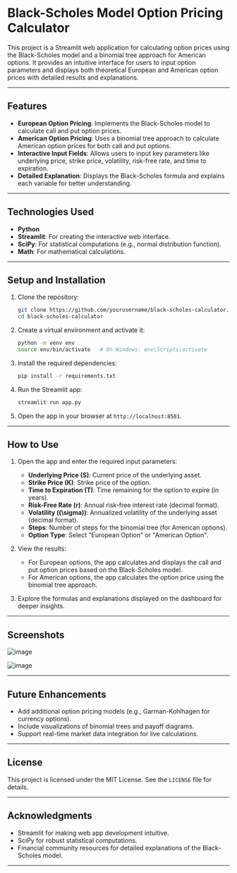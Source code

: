 
# Black-Scholes Model Option Pricing Calculator

This project is a Streamlit web application for calculating option prices using the Black-Scholes model and a binomial tree approach for American options. It provides an intuitive interface for users to input option parameters and displays both theoretical European and American option prices with detailed results and explanations.

---

## Features

- **European Option Pricing**: Implements the Black-Scholes model to calculate call and put option prices.
- **American Option Pricing**: Uses a binomial tree approach to calculate American option prices for both call and put options.
- **Interactive Input Fields**: Allows users to input key parameters like underlying price, strike price, volatility, risk-free rate, and time to expiration.
- **Detailed Explanation**: Displays the Black-Scholes formula and explains each variable for better understanding.

---

## Technologies Used

- **Python**
- **Streamlit**: For creating the interactive web interface.
- **SciPy**: For statistical computations (e.g., normal distribution function).
- **Math**: For mathematical calculations.

---

## Setup and Installation

1. Clone the repository:
   ```bash
   git clone https://github.com/yourusername/black-scholes-calculator.git
   cd black-scholes-calculator
   ```

2. Create a virtual environment and activate it:
   ```bash
   python -m venv env
   source env/bin/activate   # On Windows: env\Scripts\activate
   ```

3. Install the required dependencies:
   ```bash
   pip install -r requirements.txt
   ```

4. Run the Streamlit app:
   ```bash
   streamlit run app.py
   ```

5. Open the app in your browser at `http://localhost:8501`.

---

## How to Use

1. Open the app and enter the required input parameters:
   - **Underlying Price (S)**: Current price of the underlying asset.
   - **Strike Price (K)**: Strike price of the option.
   - **Time to Expiration (T)**: Time remaining for the option to expire (in years).
   - **Risk-Free Rate (r)**: Annual risk-free interest rate (decimal format).
   - **Volatility (\(\sigma\))**: Annualized volatility of the underlying asset (decimal format).
   - **Steps**: Number of steps for the binomial tree (for American options).
   - **Option Type**: Select "European Option" or "American Option".

2. View the results:
   - For European options, the app calculates and displays the call and put option prices based on the Black-Scholes model.
   - For American options, the app calculates the option price using the binomial tree approach.

3. Explore the formulas and explanations displayed on the dashboard for deeper insights.

---

## Screenshots

![image](https://github.com/user-attachments/assets/61fba8a4-6923-49c4-9c03-d99a6784c179)


![image](https://github.com/user-attachments/assets/a3e1ce3c-0a8e-4615-be47-4febaecf41d1)

---

## Future Enhancements

- Add additional option pricing models (e.g., Garman-Kohlhagen for currency options).
- Include visualizations of binomial trees and payoff diagrams.
- Support real-time market data integration for live calculations.

---

## License

This project is licensed under the MIT License. See the `LICENSE` file for details.

---

## Acknowledgments

- Streamlit for making web app development intuitive.
- SciPy for robust statistical computations.
- Financial community resources for detailed explanations of the Black-Scholes model.

---


